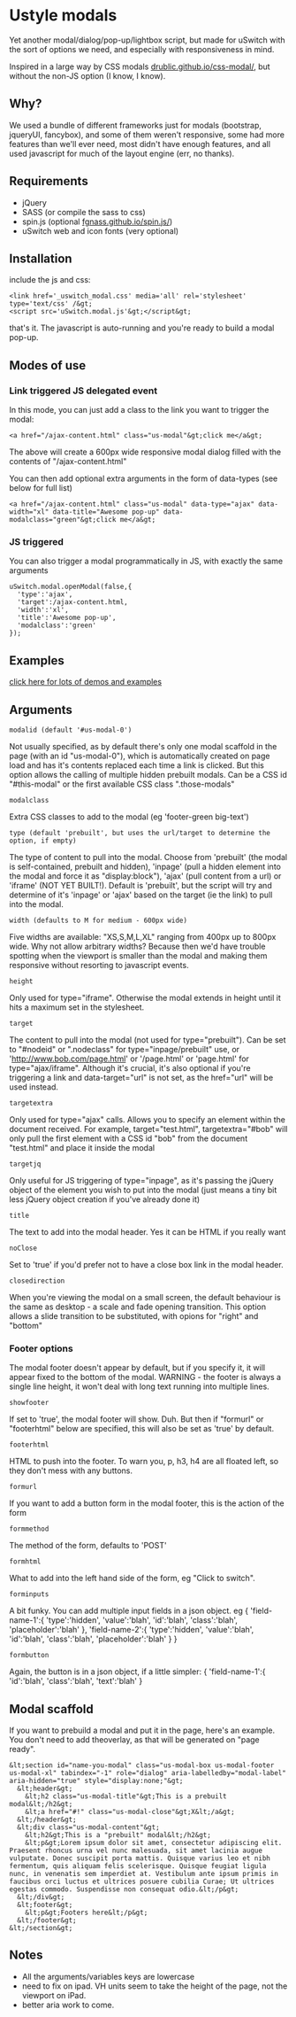 # Ustyle modals

Yet another modal/dialog/pop-up/lightbox script, but made for uSwitch with the sort of options we need, and especially with responsiveness in mind.

Inspired in a large way by CSS modals [drublic.github.io/css-modal/](http://drublic.github.io/css-modal/), but without the non-JS option (I know, I know).

## Why?

We used a bundle of different frameworks just for modals (bootstrap, jqueryUI, fancybox), and some of them weren't responsive, some had more features than we'll ever need, most didn't have enough features, and all used javascript for much of the layout engine (err, no thanks).

## Requirements

- jQuery
- SASS (or compile the sass to css)
- spin.js (optional [fgnass.github.io/spin.js/](http://fgnass.github.io/spin.js/))
- uSwitch web and icon fonts (very optional)

## Installation

include the js and css:

    <link href='_uswitch_modal.css' media='all' rel='stylesheet' type='text/css' /&gt;
    <script src='uSwitch.modal.js'&gt;</script&gt;

that's it. The javascript is auto-running and you're ready to build a modal pop-up.

## Modes of use

### Link triggered JS delegated event

In this mode, you can just add a class to the link you want to trigger the modal:

    <a href="/ajax-content.html" class="us-modal"&gt;click me</a&gt;

The above will create a 600px wide responsive modal dialog filled with the contents of "/ajax-content.html"

You can then add optional extra arguments in the form of data-types (see below for full list)

    <a href="/ajax-content.html" class="us-modal" data-type="ajax" data-width="xl" data-title="Awesome pop-up" data-modalclass="green"&gt;click me</a&gt;

### JS triggered

You can also trigger a modal programmatically in JS, with exactly the same arguments

    uSwitch.modal.openModal(false,{
      'type':'ajax',
      'target':/ajax-content.html,
      'width':'xl',
      'title':'Awesome pop-up',
      'modalclass':'green'
    });

## Examples

[click here for lots of demos and examples](http://uswitch.github.io/ustyle-modals/)

## Arguments

    modalid (default '#us-modal-0')
Not usually specified, as by default there's only one modal scaffold in the page (with an id "us-modal-0"), which is automatically created on page load and has it's contents replaced each time a link is clicked. But this option allows the calling of multiple hidden prebuilt modals. Can be a CSS id "#this-modal" or the first available CSS class ".those-modals"

    modalclass
Extra CSS classes to add to the modal (eg 'footer-green big-text')

    type (default 'prebuilt', but uses the url/target to determine the option, if empty)
The type of content to pull into the modal. Choose from 'prebuilt' (the modal is self-contained, prebuilt and hidden), 'inpage' (pull a hidden element into the modal and force it as "display:block"), 'ajax' (pull content from a url) or 'iframe' (NOT YET BUILT!). Default is 'prebuilt', but the script will try and determine of it's 'inpage' or 'ajax' based on the target (ie the link) to pull into the modal.

    width (defaults to M for medium - 600px wide)
Five widths are available: "XS,S,M,L,XL" ranging from 400px up to 800px wide. Why not allow arbitrary widths? Because then we'd have trouble spotting when the viewport is smaller than the modal and making them responsive without resorting to javascript events.

    height
Only used for type="iframe". Otherwise the modal extends in height until it hits a maximum set in the stylesheet.

    target
The content to pull into the modal (not used for type="prebuilt"). Can be set to "#nodeid" or ".nodeclass" for type="inpage/prebuilt" use, or 'http://www.bob.com/page.html' or '/page.html' or 'page.html' for type="ajax/iframe". Although it's crucial, it's also optional if you're triggering a link and data-target="url" is not set, as the href="url" will be used instead.

    targetextra
Only used for type="ajax" calls. Allows you to specify an element within the document received. For example, target="test.html", targetextra="#bob" will only pull the first element with a CSS id "bob" from the document "test.html" and place it inside the modal

    targetjq
Only useful for JS triggering of type="inpage", as it's passing the jQuery object of the element you wish to put into the modal (just means a tiny bit less jQuery object creation if you've already done it)

    title
The text to add into the modal header. Yes it can be HTML if you really want

    noClose
Set to 'true' if you'd prefer not to have a close box link in the modal header.

    closedirection
When you're viewing the modal on a small screen, the default behaviour is the same as desktop - a scale and fade opening transition. This option allows a slide transition to be substituted, with opions for "right" and "bottom"

### Footer options

The modal footer doesn't appear by default, but if you specify it, it will appear fixed to the bottom of the modal. WARNING - the footer is always a single line height, it won't deal with long text running into multiple lines.

    showfooter
If set to 'true', the modal footer will show. Duh. But then if "formurl" or "footerhtml" below are specified, this will also be set as 'true' by default.

    footerhtml
HTML to push into the footer. To warn you, p, h3, h4 are all floated left, so they don't mess with any buttons.

    formurl
If you want to add a button form in the modal footer, this is the action of the form

    formmethod
The method of the form, defaults to 'POST'

    formhtml
What to add into the left hand side of the form, eg "Click to switch".

    forminputs
A bit funky. You can add multiple input fields in a json object. eg
{
 'field-name-1':{
  'type':'hidden',
  'value':'blah',
  'id':'blah',
  'class':'blah',
  'placeholder':'blah'
 },
 'field-name-2':{
  'type':'hidden',
  'value':'blah',
  'id':'blah',
  'class':'blah',
  'placeholder':'blah'
 }
}

    formbutton
Again, the button is in a json object, if a little simpler:
{
 'field-name-1':{
  'id':'blah',
  'class':'blah',
  'text':'blah'
 }

## Modal scaffold

If you want to prebuild a modal and put it in the page, here's an example. You don't need to add theoverlay, as that will be generated on "page ready".

    &lt;section id="name-you-modal" class="us-modal-box us-modal-footer us-modal-xl" tabindex="-1" role="dialog" aria-labelledby="modal-label" aria-hidden="true" style="display:none;"&gt;
      &lt;header&gt;
        &lt;h2 class="us-modal-title"&gt;This is a prebuilt modal&lt;/h2&gt;
        &lt;a href="#!" class="us-modal-close"&gt;X&lt;/a&gt;
      &lt;/header&gt;
      &lt;div class="us-modal-content"&gt;
        &lt;h2&gt;This is a "prebuilt" modal&lt;/h2&gt;
        &lt;p&gt;Lorem ipsum dolor sit amet, consectetur adipiscing elit. Praesent rhoncus urna vel nunc malesuada, sit amet lacinia augue vulputate. Donec suscipit porta mattis. Quisque varius leo et nibh fermentum, quis aliquam felis scelerisque. Quisque feugiat ligula nunc, in venenatis sem imperdiet at. Vestibulum ante ipsum primis in faucibus orci luctus et ultrices posuere cubilia Curae; Ut ultrices egestas commodo. Suspendisse non consequat odio.&lt;/p&gt;
      &lt;/div&gt;
      &lt;footer&gt;
        &lt;p&gt;Footers here&lt;/p&gt;
      &lt;/footer&gt;
    &lt;/section&gt;
        
## Notes

- All the arguments/variables keys are lowercase
- need to fix on ipad. VH units seem to take the height of the page, not the viewport on iPad.
- better aria work to come.